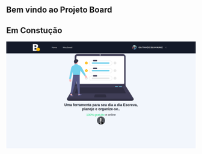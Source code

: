 ## Bem vindo ao Projeto Board
## Em Constução
<img src="/public/images/projeto board.png" alt="">


